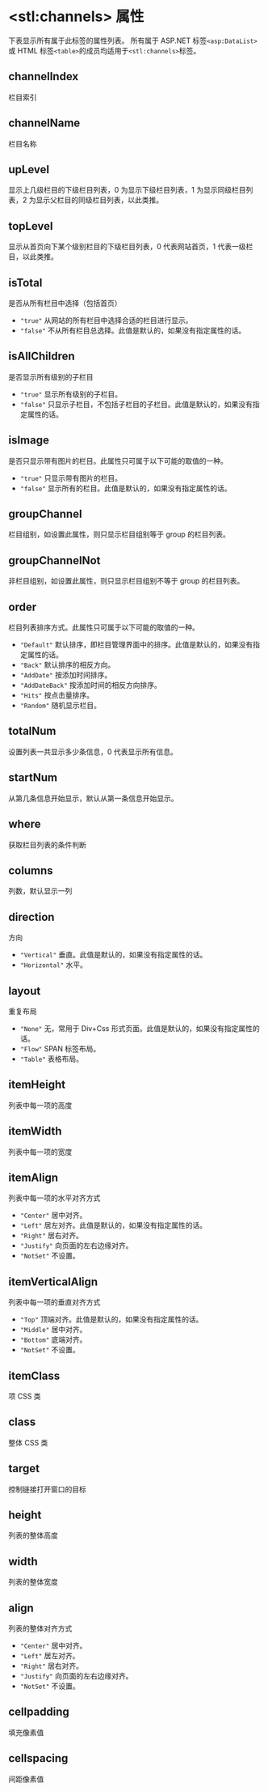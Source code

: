 # &lt;stl:channels&gt; 属性

下表显示所有属于此标签的属性列表。
所有属于 ASP.NET 标签`<asp:DataList>`或 HTML 标签`<table>`的成员均适用于`<stl:channels>`标签。

## channelIndex

栏目索引

## channelName

栏目名称

## upLevel

显示上几级栏目的下级栏目列表，0 为显示下级栏目列表，1 为显示同级栏目列表，2 为显示父栏目的同级栏目列表，以此类推。

## topLevel

显示从首页向下某个级别栏目的下级栏目列表，0 代表网站首页，1 代表一级栏目，以此类推。

## isTotal

是否从所有栏目中选择（包括首页）

- `"true"` 从网站的所有栏目中选择合适的栏目进行显示。
- `"false"` 不从所有栏目总选择。此值是默认的，如果没有指定属性的话。

## isAllChildren

是否显示所有级别的子栏目

- `"true"` 显示所有级别的子栏目。
- `"false"` 只显示子栏目，不包括子栏目的子栏目。此值是默认的，如果没有指定属性的话。

## isImage

是否只显示带有图片的栏目。此属性只可属于以下可能的取值的一种。

- `"true"` 只显示带有图片的栏目。
- `"false"` 显示所有的栏目。此值是默认的，如果没有指定属性的话。

## groupChannel

栏目组别，如设置此属性，则只显示栏目组别等于 group 的栏目列表。

## groupChannelNot

非栏目组别，如设置此属性，则只显示栏目组别不等于 group 的栏目列表。

## order

栏目列表排序方式。此属性只可属于以下可能的取值的一种。

- `"Default"` 默认排序，即栏目管理界面中的排序。此值是默认的，如果没有指定属性的话。
- `"Back"` 默认排序的相反方向。
- `"AddDate"` 按添加时间排序。
- `"AddDateBack"` 按添加时间的相反方向排序。
- `"Hits"` 按点击量排序。
- `"Random"` 随机显示栏目。

## totalNum

设置列表一共显示多少条信息，0 代表显示所有信息。

## startNum

从第几条信息开始显示，默认从第一条信息开始显示。

## where

获取栏目列表的条件判断

## columns

列数，默认显示一列

## direction

方向

- `"Vertical"` 垂直。此值是默认的，如果没有指定属性的话。
- `"Horizontal"` 水平。

## layout

重复布局

- `"None"` 无，常用于 Div+Css 形式页面。此值是默认的，如果没有指定属性的话。
- `"Flow"` SPAN 标签布局。
- `"Table"` 表格布局。

## itemHeight

列表中每一项的高度

## itemWidth

列表中每一项的宽度

## itemAlign

列表中每一项的水平对齐方式

- `"Center"` 居中对齐。
- `"Left"` 居左对齐。此值是默认的，如果没有指定属性的话。
- `"Right"` 居右对齐。
- `"Justify"` 向页面的左右边缘对齐。
- `"NotSet"` 不设置。

## itemVerticalAlign

列表中每一项的垂直对齐方式

- `"Top"` 顶端对齐。此值是默认的，如果没有指定属性的话。
- `"Middle"` 居中对齐。
- `"Bottom"` 底端对齐。
- `"NotSet"` 不设置。

## itemClass

项 CSS 类

## class

整体 CSS 类

## target

控制链接打开窗口的目标

## height

列表的整体高度

## width

列表的整体宽度

## align

列表的整体对齐方式

- `"Center"` 居中对齐。
- `"Left"` 居左对齐。
- `"Right"` 居右对齐。
- `"Justify"` 向页面的左右边缘对齐。
- `"NotSet"` 不设置。

## cellpadding

填充像素值

## cellspacing

间距像素值
